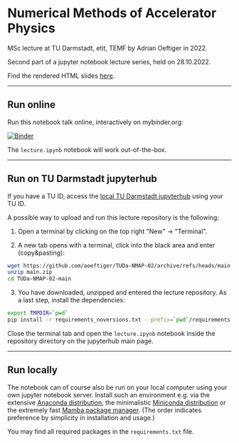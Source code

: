 # Numerical Methods of Accelerator Physics

MSc lecture at TU Darmstadt, etit, TEMF by Adrian Oeftiger in 2022.

Second part of a jupyter notebook lecture series, held on 28.10.2022.

Find the rendered HTML slides [here](https://aoeftiger.github.io/TUDa-NMAP-02/).

---

## Run online

Run this notebook talk online, interactively on mybinder.org:

[![Binder](https://mybinder.org/badge_logo.svg)](https://mybinder.org/v2/gh/aoeftiger/TUDa-NMAP-02/v1.0)

The `lecture.ipynb` notebook will work out-of-the-box.

---

## Run on TU Darmstadt jupyterhub

If you have a TU ID, access the [local TU Darmstadt jupyterhub](https://tu-jupyter-i.ca.hrz.tu-darmstadt.de/) using your TU ID.

A possible way to upload and run this lecture repository is the following:

1. Open a terminal by clicking on the top right "New" -> "Terminal".

2. A new tab opens with a terminal, click into the black area and enter (copy&pasting):

``` bash
wget https://github.com/aoeftiger/TUDa-NMAP-02/archive/refs/heads/main.zip
unzip main.zip
cd TUDa-NMAP-02-main
```

3. You have downloaded, unzipped and entered the lecture repository. As a last step, install the dependencies:

``` bash
export TMPDIR=`pwd`
pip install -r requirements_noversions.txt --prefix=`pwd`/requirements
```

Close the terminal tab and open the `lecture.ipynb` notebook inside the repository directory on the jupyterhub main page.

---

## Run locally

The notebook can of course also be run on your local computer using your own jupyter notebook server. Install such an environment e.g. via the extensive [Anaconda distribution](https://www.anaconda.com/products/distribution), the minimalistic [Miniconda distribution](https://docs.conda.io/en/main/miniconda.html) or the extremely fast [Mamba package manager](https://mamba.readthedocs.io/en/latest/). (The order indicates preference by simplicity in installation and usage.)

You may find all required packages in the `requirements.txt` file.
